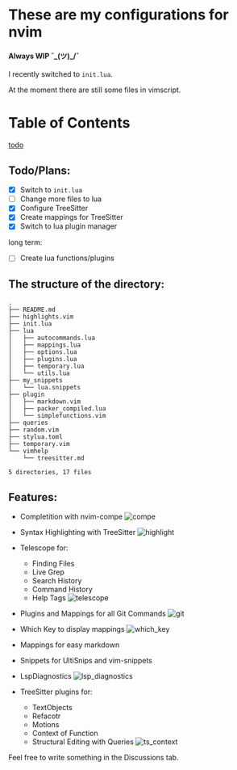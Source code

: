 # These are my configurations for nvim
#### Always WIP ¯\_(ツ)_/¯

I recently switched to `init.lua`.

At the moment there are still some files in vimscript.

Table of Contents
=================

[todo](link)

## Todo/Plans:

- [x] Switch to `init.lua`
- [ ] Change more files to lua
- [x] Configure TreeSitter
- [x] Create mappings for TreeSitter
- [x] Switch to lua plugin manager

long term:
- [ ] Create lua functions/plugins

## The structure of the directory:
```
.
├── README.md
├── highlights.vim
├── init.lua
├── lua
│   ├── autocommands.lua
│   ├── mappings.lua
│   ├── options.lua
│   ├── plugins.lua
│   ├── temporary.lua
│   └── utils.lua
├── my_snippets
│   └── lua.snippets
├── plugin
│   ├── markdown.vim
│   ├── packer_compiled.lua
│   └── simplefunctions.vim
├── queries
├── random.vim
├── stylua.toml
├── temporary.vim
└── vimhelp
    └── treesitter.md

5 directories, 17 files
```

Features:
---------

* Completition with nvim-compe
![compe](https://user-images.githubusercontent.com/81827001/129145672-b2119bfd-d7ff-4de8-8110-f2e31d3e8d5b.png)

* Syntax Highlighting with TreeSitter
![highlight](https://user-images.githubusercontent.com/81827001/129145712-337d5daa-7862-4cf7-a15a-9ceaa7d92828.png)

* Telescope for:
  * Finding Files
  * Live Grep
  * Search History
  * Command History
  * Help Tags
![telescope](https://user-images.githubusercontent.com/81827001/129145747-c3dc649f-ad13-4bd4-87ea-e8afe33d0a0a.png)

* Plugins and Mappings for all Git Commands
![git](https://user-images.githubusercontent.com/81827001/129145817-6ceb0aa2-b5ec-49c9-ad21-e45ef821c3e6.png)

* Which Key to display mappings
![which_key](https://user-images.githubusercontent.com/81827001/129145832-74f42989-70f8-440a-989c-f408294b78f6.png)

* Mappings for easy markdown
* Snippets for UltiSnips and vim-snippets
* LspDiagnostics
![lsp_diagnostics](https://user-images.githubusercontent.com/81827001/129145849-7c9fc267-9aa6-4eb3-994e-15566c303a07.png)

* TreeSitter plugins for:
  * TextObjects
  * Refacotr
  * Motions
  * Context of Function
  * Structural Editing with Queries
![ts_context](https://user-images.githubusercontent.com/81827001/129145865-8301102f-5b75-440f-9b61-218600248df1.png)

Feel free to write something in the Discussions tab.
